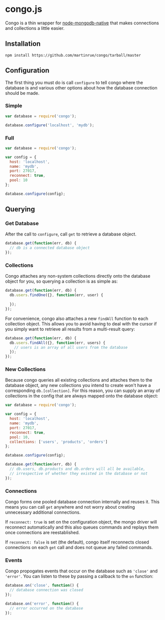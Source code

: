 # congo.js

Congo is a thin wrapper for [node-mongodb-native](https://github.com/mongodb/node-mongodb-native) that makes connections and collections a little easier.

## Installation

```
npm install https://github.com/martinrue/congo/tarball/master
```

## Configuration

The first thing you must do is call `configure` to tell congo where the database is and various other options about how the database connection should be made.

### Simple

```javascript
var database = require('congo');

database.configure('localhost', 'mydb');
```

### Full

```javascript
var database = require('congo');

var config = {
  host: 'localhost',
  name: 'mydb',
  port: 27017,
  reconnect: true,
  pool: 10
};

database.configure(config);
```

## Querying

### Get Database

After the call to `configure`, call `get` to retrieve a database object.

```javascript
database.get(function(err, db) {
  // db is a connected database object
});
```

### Collections

Congo attaches any non-system collections directly onto the database object for you, so querying a collection is as simple as:

```javascript
database.get(function(err, db) {
  db.users.findOne({}, function(err, user) {
    
  });
});
```

For convenience, congo also attaches a new `findAll` function to each collection object. This allows you to avoid having to deal with the cursor if you simply want to retrieve all results from a multi-result query:

```javascript
database.get(function(err, db) {
  db.users.findAll({}, function(err, users) {
    // users is an array of all users from the database
  });
});
```

### New Collections

Because congo queries all existing collections and attaches them to the database object, any new collections you intend to create won't have a corresponding `db.[collection]`. For this reason, you can supply an array of collections in the config that are always mapped onto the database object:

```javascript
var database = require('congo');

var config = {
  host: 'localhost',
  name: 'mydb',
  port: 27017,
  reconnect: true,
  pool: 10,
  collections: ['users', 'products', 'orders']
};

database.configure(config);

database.get(function(err, db) {
  // db.users, db.products and db.orders will all be available, 
  // irrespective of whether they existed in the database or not
});
```

### Connections

Congo forms one pooled database connection internally and reuses it. This means you can call `get` anywhere and not worry about creating unnecessary additional connections.

If `reconnect: true` is set on the configuration object, the mongo driver will reconnect automatically and this also queues commands and replays them once connections are reestablished. 

If `reconnect: false` is set (the default), congo itself reconnects closed connections on each `get` call and does not queue any failed commands.

### Events

Congo propogates events that occur on the database such as `'close'` and `'error'`. You can listen to these by passing a callback to the `on` function:

```javascript
database.on('close', function() {
  // database connection was closed
});

database.on('error', function() {
  // error occurred on the database
});
```
